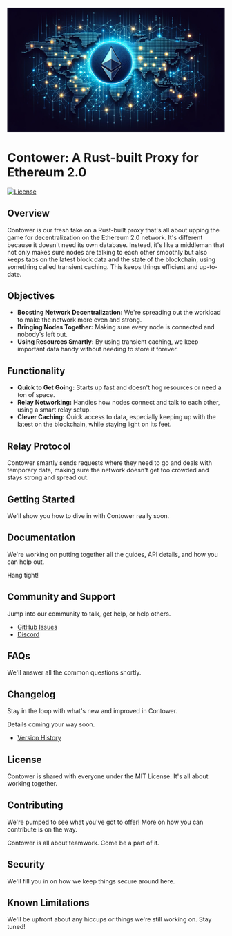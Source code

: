 ![Contower Banner](assets/repo_banner.png)

# Contower: A Rust-built Proxy for Ethereum 2.0

[![License](https://img.shields.io/badge/License-MIT-blue.svg)](https://opensource.org/licenses/MIT)

## Overview

Contower is our fresh take on a Rust-built proxy that's all about upping the game for decentralization on the Ethereum 2.0 network. It's different because it doesn't need its own database. Instead, it's like a middleman that not only makes sure nodes are talking to each other smoothly but also keeps tabs on the latest block data and the state of the blockchain, using something called transient caching. This keeps things efficient and up-to-date.

## Objectives

- **Boosting Network Decentralization:** We're spreading out the workload to make the network more even and strong.
- **Bringing Nodes Together:** Making sure every node is connected and nobody's left out.
- **Using Resources Smartly:** By using transient caching, we keep important data handy without needing to store it forever.

## Functionality

- **Quick to Get Going:** Starts up fast and doesn't hog resources or need a ton of space.
- **Relay Networking:** Handles how nodes connect and talk to each other, using a smart relay setup.
- **Clever Caching:** Quick access to data, especially keeping up with the latest on the blockchain, while staying light on its feet.

## Relay Protocol

Contower smartly sends requests where they need to go and deals with temporary data, making sure the network doesn't get too crowded and stays strong and spread out.

## Getting Started

We'll show you how to dive in with Contower really soon.

## Documentation

We're working on putting together all the guides, API details, and how you can help out.

Hang tight!

## Community and Support

Jump into our community to talk, get help, or help others.

- [GitHub Issues](https://github.com/SanderLoman/rust-p2p/issues)
- [Discord](https://discord.gg/Q5RQEyZ4)

## FAQs

We'll answer all the common questions shortly.

## Changelog

Stay in the loop with what's new and improved in Contower.

Details coming your way soon.

- [Version History](#)

## License

Contower is shared with everyone under the MIT License. It's all about working together.

## Contributing

We're pumped to see what you've got to offer! More on how you can contribute is on the way.

Contower is all about teamwork. Come be a part of it.

## Security

We'll fill you in on how we keep things secure around here.

## Known Limitations

We'll be upfront about any hiccups or things we're still working on. Stay tuned!
